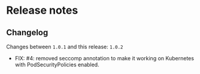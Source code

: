 # Release notes

## Changelog

Changes between `1.0.1` and this release: `1.0.2`

- FIX: #4: removed seccomp annotation to make it working on Kubernetes with PodSecurityPolicies enabled.
